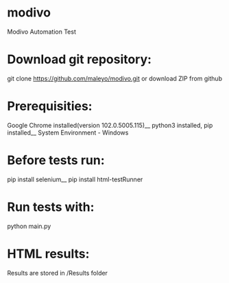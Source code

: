 # modivo
Modivo Automation Test

# Download git repository:
git clone https://github.com/maleyo/modivo.git or download ZIP from github

# Prerequisities:
Google Chrome installed(version 102.0.5005.115)__
python3 installed, pip installed__
System Environment - Windows

# Before tests run:

pip install selenium__
pip install html-testRunner

# Run tests with:
python main.py

# HTML results:
Results are stored in /Results folder
